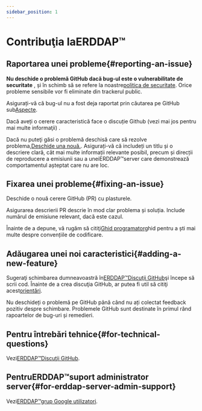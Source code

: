 ```yaml
---
sidebar_position: 1
---
```


# Contribuţia laERDDAP™
## Raportarea unei probleme{#reporting-an-issue} 
 **Nu deschide o problemă GitHub dacă bug-ul este o vulnerabilitate de securitate** , și în schimb să se refere la noastre[politica de securitate](https://github.com/erddap/erddap?tab=security-ov-file). Orice probleme sensibile vor fi eliminate din trackerul public.

Asigurați-vă că bug-ul nu a fost deja raportat prin căutarea pe GitHub sub[Aspecte](https://github.com/ERDDAP/erddap/issues).

Dacă aveți o cerere caracteristică face o discuție Github (vezi mai jos pentru mai multe informaţii) .

Dacă nu puteţi găsi o problemă deschisă care să rezolve problema,[Deschide una nouă.](https://github.com/ERDDAP/erddap/issues/new). Asigurați-vă că includeți un titlu și o descriere clară, cât mai multe informații relevante posibil, precum și direcții de reproducere a emisiunii sau a uneiERDDAP™server care demonstrează comportamentul așteptat care nu are loc.
## Fixarea unei probleme{#fixing-an-issue} 
Deschide o nouă cerere GitHub (PR) cu plasturele.

Asigurarea descrierii PR descrie în mod clar problema și soluția. Include numărul de emisiune relevant, dacă este cazul.

Înainte de a depune, vă rugăm să citiţi[Ghid programator](/docs/contributing/programmer-guide)ghid pentru a ști mai multe despre convențiile de codificare.
## Adăugarea unei noi caracteristici{#adding-a-new-feature} 
Sugeraţi schimbarea dumneavoastră în[ERDDAP™Discuţii GitHub](https://github.com/ERDDAP/erddap/discussions)şi începe să scrii cod. Înainte de a crea discuţia GitHub, ar putea fi util să citiţi acest[orientări](https://github.com/ERDDAP/erddap/discussions/93#discussion-4920427).

Nu deschideți o problemă pe GitHub până când nu ați colectat feedback pozitiv despre schimbare. Problemele GitHub sunt destinate în primul rând rapoartelor de bug-uri și remedieri.
## Pentru întrebări tehnice{#for-technical-questions} 
Vezi[ERDDAP™Discuţii GitHub](https://github.com/ERDDAP/erddap/discussions).
## PentruERDDAP™suport administrator server{#for-erddap-server-admin-support} 
Vezi[ERDDAP™grup Google utilizatori](https://groups.google.com/g/erddap).
